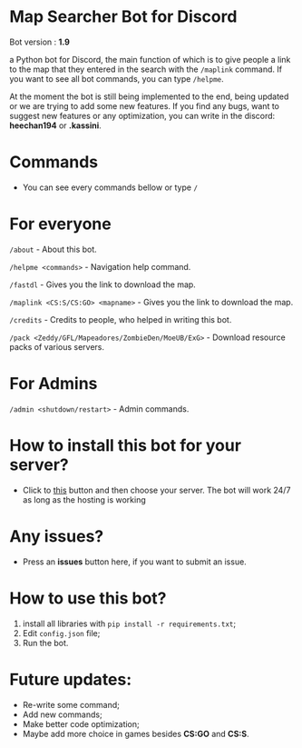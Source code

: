 # Map Searcher Bot for Discord

Bot version : **1.9**

a Python bot for Discord, the main function of which is to give people a link to the map that they entered in the search with the `/maplink` command. If you want to see all bot commands, you can type `/helpme`.

At the moment the bot is still being implemented to the end, being updated or we are trying to add some new features. If you find any bugs, want to suggest new features or any optimization, you can write in the discord: **heechan194** or **.kassini**.


# Commands

- You can see every commands bellow or type `/`

# For everyone

`/about` - About this bot.

`/helpme <commands>` - Navigation help command.

`/fastdl` - Gives you the link to download the map.

`/maplink <CS:S/CS:GO> <mapname>` - Gives you the link to download the map.

`/credits` - Credits to people, who helped in writing this bot.

`/pack <Zeddy/GFL/Mapeadores/ZombieDen/MoeUB/ExG>` - Download resource packs of various servers.

# For Admins

`/admin <shutdown/restart>` - Admin commands.


# How to install this bot for your server?

- Click to [this](https://discord.com/api/oauth2/authorize?client_id=1122605455194193931&permissions=277025396736&scope=applications.commands%20) button and then choose your server. The bot will work 24/7 as long as the hosting is working


# Any issues?

- Press an **issues** button here, if you want to submit an issue.


# How to use this bot?

1. install all libraries with `pip install -r requirements.txt`;
2. Edit `config.json` file;
3. Run the bot.


# Future updates:
- Re-write some command;
- Add new commands;
- Make better code optimization;
- Maybe add more choice in games besides **CS:GO** and **CS:S**.
